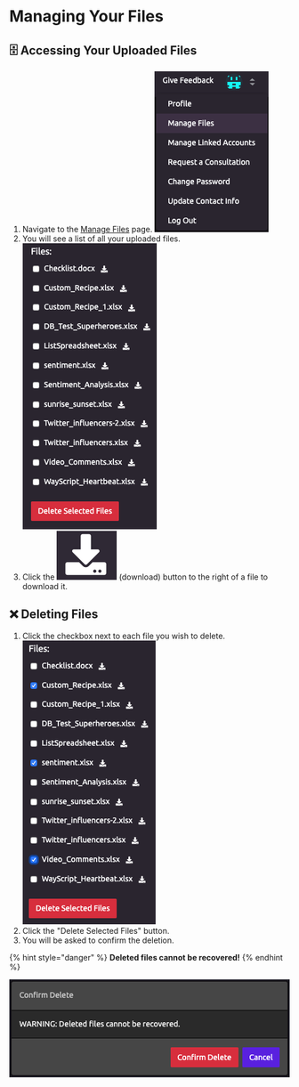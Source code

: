 # Managing Your Files

## 🗄 Accessing Your Uploaded Files

1. Navigate to the [Manage Files](https://wayscript.com/file_manager) page.  ![](../.gitbook/assets/manage_files.png)  
2. You will see a list of all your uploaded files.  ![](../.gitbook/assets/files_list.png)  
3. Click the ![](../.gitbook/assets/download.png) \(download\) button to the right of a file to download it.

## ❌ Deleting Files

1. Click the checkbox next to each file you wish to delete.  ![](../.gitbook/assets/files_list_selected.png)  
2. Click the "Delete Selected Files" button. 
3. You will be asked to confirm the deletion.

{% hint style="danger" %}
**Deleted files cannot be recovered!**
{% endhint %}

![Confirm Delete](../.gitbook/assets/confirm_delete.png)

